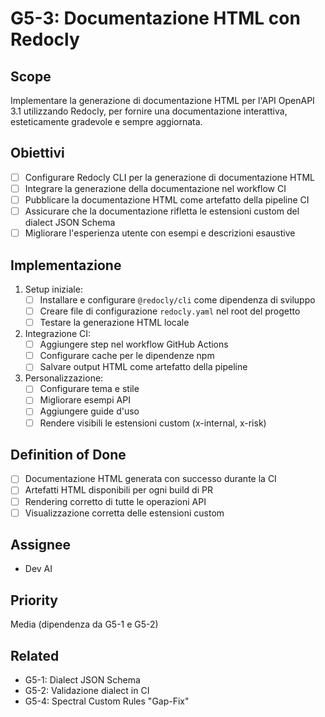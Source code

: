 # G5-3: Documentazione HTML con Redocly

## Scope

Implementare la generazione di documentazione HTML per l'API OpenAPI 3.1 utilizzando Redocly,
per fornire una documentazione interattiva, esteticamente gradevole e sempre aggiornata.

## Obiettivi

- [ ] Configurare Redocly CLI per la generazione di documentazione HTML
- [ ] Integrare la generazione della documentazione nel workflow CI
- [ ] Pubblicare la documentazione HTML come artefatto della pipeline CI
- [ ] Assicurare che la documentazione rifletta le estensioni custom del dialect JSON Schema
- [ ] Migliorare l'esperienza utente con esempi e descrizioni esaustive

## Implementazione

1. Setup iniziale:
   - [ ] Installare e configurare `@redocly/cli` come dipendenza di sviluppo
   - [ ] Creare file di configurazione `redocly.yaml` nel root del progetto
   - [ ] Testare la generazione HTML locale

2. Integrazione CI:
   - [ ] Aggiungere step nel workflow GitHub Actions
   - [ ] Configurare cache per le dipendenze npm
   - [ ] Salvare output HTML come artefatto della pipeline

3. Personalizzazione:
   - [ ] Configurare tema e stile
   - [ ] Migliorare esempi API
   - [ ] Aggiungere guide d'uso
   - [ ] Rendere visibili le estensioni custom (x-internal, x-risk)

## Definition of Done

- [ ] Documentazione HTML generata con successo durante la CI
- [ ] Artefatti HTML disponibili per ogni build di PR
- [ ] Rendering corretto di tutte le operazioni API
- [ ] Visualizzazione corretta delle estensioni custom

## Assignee

- Dev AI

## Priority

Media (dipendenza da G5-1 e G5-2)

## Related

- G5-1: Dialect JSON Schema
- G5-2: Validazione dialect in CI
- G5-4: Spectral Custom Rules "Gap-Fix"
